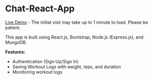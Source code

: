 # Chat-React-App

[Live Demo](https://fitness-tracker-react-node-1.onrender.com/#/signin) - The initial visit may take up to 1 minute to load. Please be patient.

This app is built using React.js, Bootstrap, Node.js (Express.js), and MongoDB.

**Features:**
- Authentication (Sign Up/Sign In)
- Saving Workout Logs with weight, reps, and duration
- Monitoring workout logs
